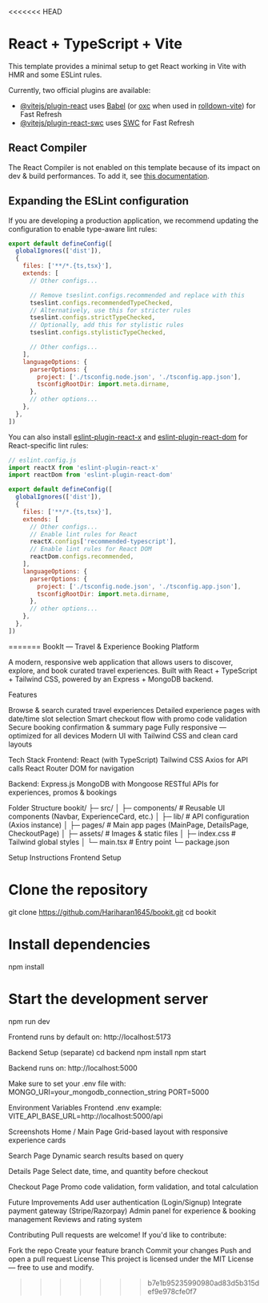 <<<<<<< HEAD
# React + TypeScript + Vite

This template provides a minimal setup to get React working in Vite with HMR and some ESLint rules.

Currently, two official plugins are available:

- [@vitejs/plugin-react](https://github.com/vitejs/vite-plugin-react/blob/main/packages/plugin-react) uses [Babel](https://babeljs.io/) (or [oxc](https://oxc.rs) when used in [rolldown-vite](https://vite.dev/guide/rolldown)) for Fast Refresh
- [@vitejs/plugin-react-swc](https://github.com/vitejs/vite-plugin-react/blob/main/packages/plugin-react-swc) uses [SWC](https://swc.rs/) for Fast Refresh

## React Compiler

The React Compiler is not enabled on this template because of its impact on dev & build performances. To add it, see [this documentation](https://react.dev/learn/react-compiler/installation).

## Expanding the ESLint configuration

If you are developing a production application, we recommend updating the configuration to enable type-aware lint rules:

```js
export default defineConfig([
  globalIgnores(['dist']),
  {
    files: ['**/*.{ts,tsx}'],
    extends: [
      // Other configs...

      // Remove tseslint.configs.recommended and replace with this
      tseslint.configs.recommendedTypeChecked,
      // Alternatively, use this for stricter rules
      tseslint.configs.strictTypeChecked,
      // Optionally, add this for stylistic rules
      tseslint.configs.stylisticTypeChecked,

      // Other configs...
    ],
    languageOptions: {
      parserOptions: {
        project: ['./tsconfig.node.json', './tsconfig.app.json'],
        tsconfigRootDir: import.meta.dirname,
      },
      // other options...
    },
  },
])
```

You can also install [eslint-plugin-react-x](https://github.com/Rel1cx/eslint-react/tree/main/packages/plugins/eslint-plugin-react-x) and [eslint-plugin-react-dom](https://github.com/Rel1cx/eslint-react/tree/main/packages/plugins/eslint-plugin-react-dom) for React-specific lint rules:

```js
// eslint.config.js
import reactX from 'eslint-plugin-react-x'
import reactDom from 'eslint-plugin-react-dom'

export default defineConfig([
  globalIgnores(['dist']),
  {
    files: ['**/*.{ts,tsx}'],
    extends: [
      // Other configs...
      // Enable lint rules for React
      reactX.configs['recommended-typescript'],
      // Enable lint rules for React DOM
      reactDom.configs.recommended,
    ],
    languageOptions: {
      parserOptions: {
        project: ['./tsconfig.node.json', './tsconfig.app.json'],
        tsconfigRootDir: import.meta.dirname,
      },
      // other options...
    },
  },
])
```
=======
BookIt — Travel & Experience Booking Platform

A modern, responsive web application that allows users to discover, explore, and book curated travel experiences.
Built with React + TypeScript + Tailwind CSS, powered by an Express + MongoDB backend.

Features

 Browse & search curated travel experiences
 Detailed experience pages with date/time slot selection
 Smart checkout flow with promo code validation
 Secure booking confirmation & summary page
 Fully responsive — optimized for all devices
 Modern UI with Tailwind CSS and clean card layouts

Tech Stack
  Frontend:
   React (with TypeScript)
   Tailwind CSS
   Axios for API calls
   React Router DOM for navigation

Backend:
 Express.js
 MongoDB with Mongoose
 RESTful APIs for experiences, promos & bookings

Folder Structure
bookit/
├─ src/
│   ├─ components/          # Reusable UI components (Navbar, ExperienceCard, etc.)
│   ├─ lib/                 # API configuration (Axios instance)
│   ├─ pages/               # Main app pages (MainPage, DetailsPage, CheckoutPage)
│   ├─ assets/              # Images & static files
│   ├─ index.css            # Tailwind global styles
│   └─ main.tsx             # Entry point
└─ package.json

 Setup Instructions
 Frontend Setup
# Clone the repository
git clone https://github.com/Hariharan1645/bookit.git
cd bookit

# Install dependencies
npm install

# Start the development server
npm run dev


Frontend runs by default on:
 http://localhost:5173

 Backend Setup (separate)
cd backend
npm install
npm start

Backend runs on:
 http://localhost:5000

Make sure to set your .env file with:
MONGO_URI=your_mongodb_connection_string
PORT=5000

 Environment Variables
Frontend .env example:
VITE_API_BASE_URL=http://localhost:5000/api

 Screenshots
 Home / Main Page
  Grid-based layout with responsive experience cards
  
 Search Page
  Dynamic search results based on query

 Details Page
  Select date, time, and quantity before checkout

 Checkout Page
  Promo code validation, form validation, and total calculation

 Future Improvements
  Add user authentication (Login/Signup)
  Integrate payment gateway (Stripe/Razorpay)
  Admin panel for experience & booking management
  Reviews and rating system

Contributing
  Pull requests are welcome!
  If you'd like to contribute:

Fork the repo
Create your feature branch
Commit your changes
Push and open a pull request
License
This project is licensed under the MIT License — free to use and modify.
>>>>>>> b7e1b95235990980ad83d5b315def9e978cfe0f7
